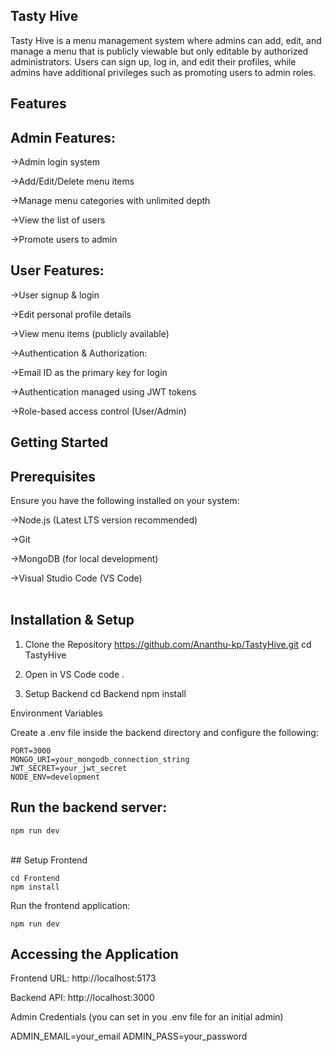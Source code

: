 ## Tasty Hive

Tasty Hive is a menu management system where admins can add, edit, and manage a menu that is publicly viewable but only editable by authorized administrators. Users can sign up, log in, and edit their profiles, while admins have additional privileges such as promoting users to admin roles.

## Features

## Admin Features:

->Admin login system

->Add/Edit/Delete menu items

->Manage menu categories with unlimited depth 

->View the list of users

->Promote users to admin

## User Features:

->User signup & login

->Edit personal profile details

->View menu items (publicly available)

->Authentication & Authorization:

->Email ID as the primary key for login

->Authentication managed using JWT tokens

->Role-based access control (User/Admin)

## Getting Started

## Prerequisites

Ensure you have the following installed on your system:

->Node.js (Latest LTS version recommended)

->Git

->MongoDB (for local development)

->Visual Studio Code (VS Code)
<br><br>

## Installation & Setup

1. Clone the Repository
    https://github.com/Ananthu-kp/TastyHive.git
    cd TastyHive

2. Open in VS Code
    code .

3. Setup Backend
    cd Backend
    npm install

Environment Variables

Create a .env file inside the backend directory and configure the following:

    PORT=3000
    MONGO_URI=your_mongodb_connection_string
    JWT_SECRET=your_jwt_secret
    NODE_ENV=development

## Run the backend server:
    npm run dev

<br>
## Setup Frontend

    cd Frontend
    npm install

Run the frontend application:

    npm run dev

## Accessing the Application

Frontend URL: http://localhost:5173

Backend API: http://localhost:3000

Admin Credentials (you can set in you .env file for an initial admin)

ADMIN_EMAIL=your_email
ADMIN_PASS=your_password
